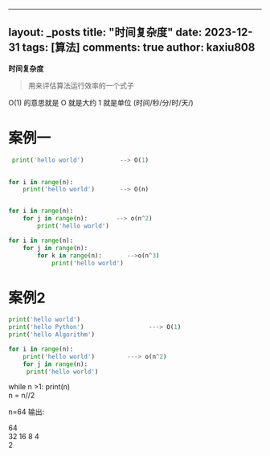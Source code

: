 
---
layout: _posts
title: "时间复杂度"
date:   2023-12-31
tags: [算法]
comments: true
author: kaxiu808  
--- 
**时间复杂度**
> 用来评估算法运行效率的一个式子

O(1)  的意思就是   O 就是大约    1 就是单位  (时间/秒/分/时/天/)
# 案例一
```python
 print('hello world')          --> O(1)
                  

for i in range(n):
	print('hello world')       --> O(n)


for i in range(n):
	for j in range(n):		  --> o(n^2)
		print('hello world')

for i in range(n):
	for j in range(n):
		for k in range(n):       -->o(n^3)
			print('hello world')
```
# 案例2

```python
print('hello world')
print('hello Python')                  ---> O(1)
print('hello Algorithm')
```

```python
for i in range(n):
	print('hello world')         ---> o(n^2)
	for j in range(n):
	 print('hello world')
```



while n >1:
	print(n)							
	n = n//2 

n=64 输出:

64					
32
16
8
4										
2	




<!--stackedit_data:
eyJoaXN0b3J5IjpbMTIyMzc5MjM1NCwtMTExNjQxMzE2MiwxMj
AxOTY2NjYzLC01NDA5Nzc1MzEsMTIyMTMwODc5MiwxMTI3OTk0
ODA1LC0xODQ3NjU0NTExLC01ODQ1Mjk3MjMsLTU3MTkwNDA4M1
19
-->